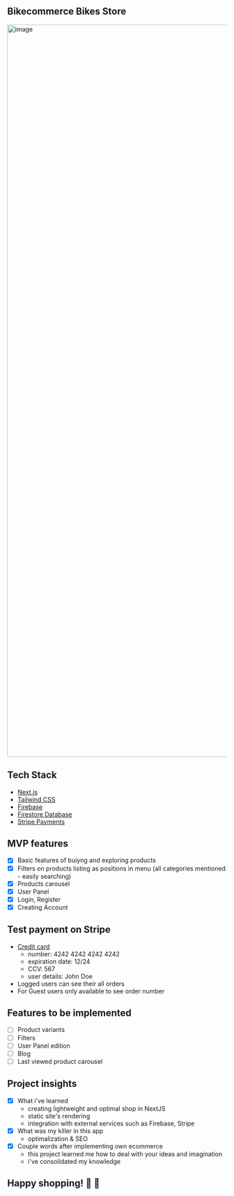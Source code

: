 ## Bikecommerce Bikes Store

<img width="1677" alt="image" src="https://github.com/dyrdzik97/bikecommerce/assets/62518046/56784101-00d7-403a-9833-50e0370ef1be">

## Tech Stack

- [Next.js](https://nextjs.org/)
- [Tailwind CSS](https://tailwindcss.com/)
- [Firebase](https://firebase.google.com/)
- [Firestore Database](https://firebase.google.com/docs/firestore?hl=pl)
- [Stripe Payments](https://stripe.com/en-pl)

## MVP features

- [x] Basic features of buiyng and exploring products
- [x] Filters on products listing as positions in menu (all categories mentioned - easily searching)
- [x] Products carousel
- [x] User Panel
- [x] Login, Register
- [x] Creating Account

## Test payment on Stripe

- [Credit card](https://stripe.com/docs/testing#cards)
  - number: 4242 4242 4242 4242
  - expiration date: 12/24
  - CCV: 567
  - user details: John Doe
- Logged users can see their all orders
- For Guest users only available to see order number

## Features to be implemented

- [ ] Product variants
- [ ] Filters
- [ ] User Panel edition
- [ ] Blog
- [ ] Last viewed product carousel

## Project insights

  - [x] What i've learned
    -  creating lightweight and optimal shop in NextJS
    -  static site's rendering
    -  integration with external services such as Firebase, Stripe
  - [x] What was my killer in this app
    - optimalization & SEO
  - [x] Couple words after implementing own ecommerce
    - this project learned me how to deal with your ideas and imagination
    - i've consolidated my knowledge

## Happy shopping! 🥳 🛒


